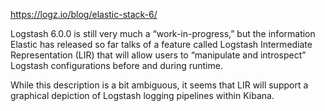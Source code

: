 https://logz.io/blog/elastic-stack-6/

Logstash 6.0.0 is still very much a “work-in-progress,” but the information Elastic has released so far talks of a feature called Logstash Intermediate Representation (LIR) that will allow users to “manipulate and introspect” Logstash configurations before and during runtime.

While this description is a bit ambiguous, it seems that LIR will support a graphical depiction of Logstash logging pipelines within Kibana.
